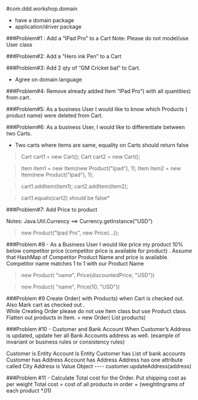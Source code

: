 #com.ddd.workshop.domain

- have a domain package
- application/driver package

###Problem#1 : Add a “IPad Pro” to a Cart
Note: Please do not model/use User class

###Problem#2: Add a “Hero ink Pen” to a Cart

###Problem#3: Add 2 qty of  “GM Cricket bat” to Cart.
- Agree on domain language

###Problem#4: Remove already added Item “IPad Pro”( with all quantities)  from cart.

###Problem#5: As a business User I would like to know which Products ( product name) were deleted from Cart.

###Problem#6: As a business User, I would like to differentiate between two Carts.
*  Two carts where items are same, equality on Carts should return false

>Cart cart1 = new Cart();
>Cart cart2 = new Cart();

>Item item1 = new Item(new Product("Ipad"), 1);
>Item item2 = new Item(new Product("Ipad"), 1);

>cart1.addItem(item1);
>cart2.addItem(item2);

>cart1.equals(cart2)  should be false*

###Problem#7: Add Price to product

Notes: Java.Util.Currency ==> Currency.getInstance("USD")
> new Product("Ipad Pro", new Price(...));

###Problem #8 -  As a Business User I would like price my product 10% below competitor price 
(competitor price is available for product) .
Assume that HashMap of Competitor Product Name and price is available.                                                                                                           
Competitor name matches 1  to 1 with our Product Name

>new Product( "name", Price(discountedPrice, "USD"))

>new Product( "name", Price(10, "USD"))


###Problem #9  Create Order( with Products) when Cart is checked out. Also Mark cart as checked out .  
While Creating Order please do not use Item class but use Product class. Flatten out products in Item.
= new Order( List<Product> products)

###Problem #10 - Customer and Bank Account
When Customer’s Address is updated, update her all Bank Accounts address as well. 
(example of invariant or business rules or consistency rules)

Customer is Entity
Account Is Entity
Customer has List of bank accounts
Customer has Address
Account has Address
Address has one attribute called City
Address is Value Object
----  customer.updateAddress(address)

###Problem #11 - Calculate Total cost for the Order.  Put shipping cost as per weight
Total cost = cost of all products in order + (weightIngrams of each product *.01)